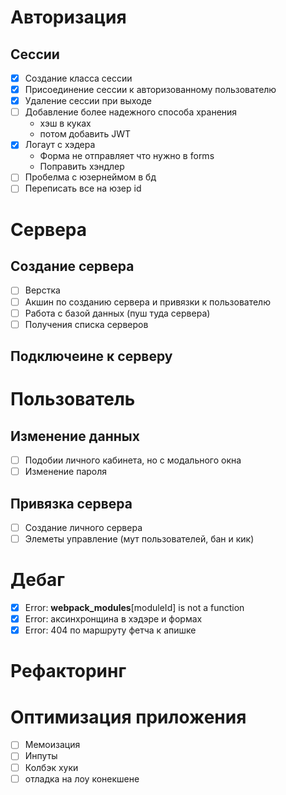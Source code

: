 # Авторизация

## Сессии
- [x] Создание класса сессии
- [x] Присоединение сессии к авторизованному пользователю
- [x] Удаление сессии при выходе
- [ ] Добавление более надежного способа хранения
	- хэш в куках
	- потом добавить JWT
- [x] Логаут с хэдера
	- Форма не отправляет что нужно в forms
	- Поправить хэндлер
- [ ] Пробелма с юзернеймом в бд
- [ ] Переписать все на юзер id

# Сервера

## Создание сервера
- [ ] Верстка
- [ ] Акшин по созданию сервера и привязки к пользователю
- [ ] Работа с базой данных (пуш туда сервера) 
- [ ] Получения списка серверов

## Подключеине к серверу

# Пользователь

## Изменение данных 
- [ ] Подобии личного кабинета, но с модального окна
- [ ] Изменение пароля

## Привязка сервера
- [ ] Создание личного сервера
- [ ] Элеметы управление (мут пользователей, бан и кик)

# Дебаг
- [x] Error: __webpack_modules__[moduleId] is not a function
- [x] Error: аксинхронщина в хэдэре и формах
- [x] Error: 404 по маршруту фетча к апишке

# Рефакторинг

# Оптимизация приложения

- [ ] Мемоизация
- [ ] Инпуты
- [ ] Колбэк хуки
- [ ] отладка на лоу конекшене
